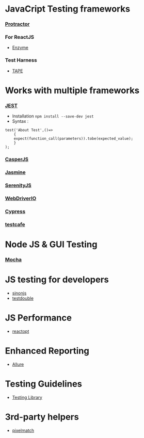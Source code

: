 # JavaCript Testing frameworks

### [Protractor](https://www.protractortest.org/#/)



### For ReactJS
- [Enzyme](https://github.com/enzymejs/enzyme)

### Test Harness
- [TAPE](https://github.com/substack/tape)

# Works with multiple frameworks
### [JEST](https://github.com/facebook/jest)
- Installation ```npm install --save-dev jest```
- Syntax :
```
test('About Test',()=>
    {
    expect(function_call(parameters)).tobe(expected_value);  
    }
);
```
### [CasperJS](https://www.casperjs.org/)

### [Jasmine](https://jasmine.github.io/)

### [SerenityJS](https://serenity-js.org/)

### [WebDriverIO](https://webdriver.io/)

### [Cypress](https://www.cypress.io/)
### [testcafe](https://github.com/DevExpress/testcafe)

# Node JS & GUI Testing 

### [Mocha](https://github.com/mochajs/mocha)

# JS testing for developers
- [sinonjs](https://sinonjs.org/)
- [testdouble](https://github.com/testdouble/testdouble.js)

# JS Performance 
- [reactopt](https://github.com/reactopt/reactopt)

# Enhanced Reporting
- [Allure](https://docs.qameta.io/allure/#_javascript)

# Testing Guidelines 
- [Testing Library](https://testing-library.com/)

# 3rd-party helpers
- [pixelmatch](https://github.com/mapbox/pixelmatch)